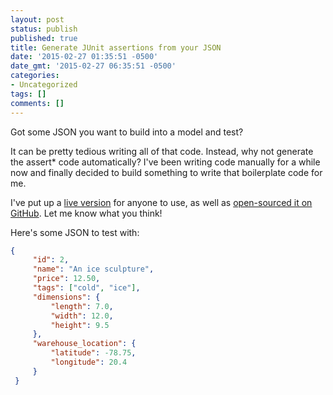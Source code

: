 ```yaml
---
layout: post
status: publish
published: true
title: Generate JUnit assertions from your JSON
date: '2015-02-27 01:35:51 -0500'
date_gmt: '2015-02-27 06:35:51 -0500'
categories:
- Uncategorized
tags: []
comments: []
---
```

Got some JSON you want to build into a model and test?

It can be pretty tedious writing all of that code. Instead, why not generate the assert* code automatically? I've been writing code manually for a while now and finally decided to build something to write that boilerplate code for me.

I've put up a [live version](http://java-json-test-writer.herokuapp.com) for anyone to use, as well as [open-sourced it on GitHub](http://github.com/dallasgutauckis/java-json-test-writer). Let me know what you think!

Here's some JSON to test with:

```json
{
     "id": 2,
     "name": "An ice sculpture",
     "price": 12.50,
     "tags": ["cold", "ice"],
     "dimensions": {
         "length": 7.0,
         "width": 12.0,
         "height": 9.5
     },
     "warehouse_location": {
         "latitude": -78.75,
         "longitude": 20.4
     }
 }
 ```
